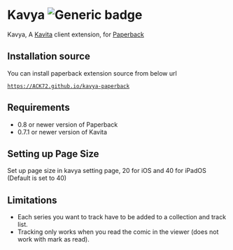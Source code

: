 # Kavya ![Generic badge](https://img.shields.io/badge/version-1.3.3-green.svg)
Kavya, A [Kavita](https://www.kavitareader.com/) client extension, for [Paperback](https://paperback.moe/)


## Installation source
You can install paperback extension source from below url

[`https://ACK72.github.io/kavya-paperback`](https://ACK72.github.io/kavya-paperback)

## Requirements
- 0.8 or newer version of Paperback
- 0.7.1 or newer version of Kavita


## Setting up Page Size
Set up page size in kavya setting page, 20 for iOS and 40 for iPadOS (Default is set to 40)

## Limitations

- Each series you want to track have to be added to a collection and track list.
- Tracking only works when you read the comic in the viewer (does not work with mark as read).
